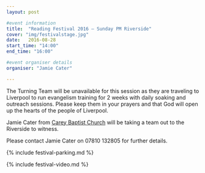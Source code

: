 ```yaml
---
layout: post

#event information
title:  "Reading Festival 2016 – Sunday PM Riverside"
cover: "img/festivalstage.jpg"
date:   2016-08-28
start_time: "14:00"
end_time: "16:00"

#event organiser details
organiser: "Jamie Cater"

---
```


The Turning Team will be unavailable for this session as they are traveling to Liverpool to run evangelism training for 2 weeks with daily soaking and outreach sessions. Please keep them in your prayers and that God will open up the hearts of the people of Liverpool.

Jamie Cater from [Carey Baptist Church](http://www.careybaptistchurch.org.uk) will be taking a team out to the Riverside to witness.

Please contact Jamie Cater on 07810 132805 for further details.

{% include festival-parking.md %}

{% include festival-video.md %}
